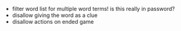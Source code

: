 - filter word list for multiple word terms! is this really in password?
- disallow giving the word as a clue
- disallow actions on ended game
